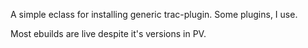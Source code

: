 A simple eclass for installing generic trac-plugin. Some plugins, I use.

Most ebuilds are live despite it's versions in PV.